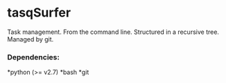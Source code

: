 # tasqSurfer
Task management. From the command line. Structured in a recursive tree. Managed by git.

### Dependencies:

*python (>= v2.7)
*bash
*git
